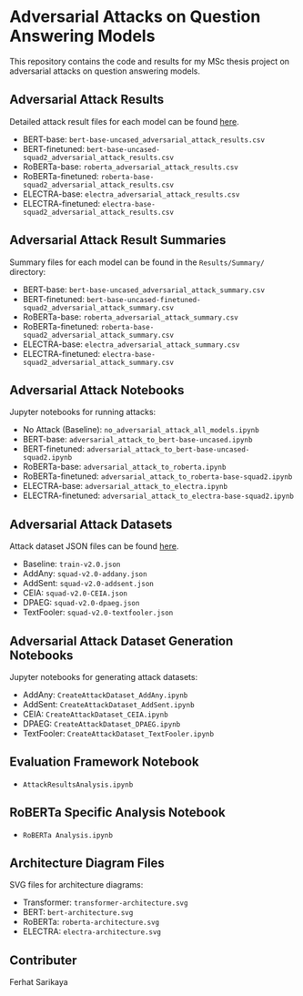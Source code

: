 # Adversarial Attacks on Question Answering Models

This repository contains the code and results for my MSc thesis project on adversarial attacks on question answering models.

## Adversarial Attack Results

Detailed attack result files for each model can be found [here](https://drive.google.com/drive/folders/1inV6yUf7AhrWto45wA5YWfemqvSwQpSL).

- BERT-base: `bert-base-uncased_adversarial_attack_results.csv`
- BERT-finetuned: `bert-base-uncased-squad2_adversarial_attack_results.csv`
- RoBERTa-base: `roberta_adversarial_attack_results.csv`
- RoBERTa-finetuned: `roberta-base-squad2_adversarial_attack_results.csv`
- ELECTRA-base: `electra_adversarial_attack_results.csv`
- ELECTRA-finetuned: `electra-base-squad2_adversarial_attack_results.csv`

## Adversarial Attack Result Summaries

Summary files for each model can be found in the `Results/Summary/` directory:

- BERT-base: `bert-base-uncased_adversarial_attack_summary.csv`
- BERT-finetuned: `bert-base-uncased-finetuned-squad2_adversarial_attack_summary.csv`
- RoBERTa-base: `roberta_adversarial_attack_summary.csv`
- RoBERTa-finetuned: `roberta-base-squad2_adversarial_attack_summary.csv`
- ELECTRA-base: `electra_adversarial_attack_summary.csv`
- ELECTRA-finetuned: `electra-base-squad2_adversarial_attack_summary.csv`

## Adversarial Attack Notebooks

Jupyter notebooks for running attacks:

- No Attack (Baseline): `no_adversarial_attack_all_models.ipynb`
- BERT-base: `adversarial_attack_to_bert-base-uncased.ipynb`
- BERT-finetuned: `adversarial_attack_to_bert-base-uncased-squad2.ipynb`
- RoBERTa-base: `adversarial_attack_to_roberta.ipynb`
- RoBERTa-finetuned: `adversarial_attack_to_roberta-base-squad2.ipynb`
- ELECTRA-base: `adversarial_attack_to_electra.ipynb`
- ELECTRA-finetuned: `adversarial_attack_to_electra-base-squad2.ipynb`

## Adversarial Attack Datasets

Attack dataset JSON files can be found [here](https://drive.google.com/drive/folders/1uHXSwKBT-AiU0vgRwFeo9gKk1ev-pAvI).

- Baseline: `train-v2.0.json`
- AddAny: `squad-v2.0-addany.json`
- AddSent: `squad-v2.0-addsent.json`
- CEIA: `squad-v2.0-CEIA.json`
- DPAEG: `squad-v2.0-dpaeg.json`
- TextFooler: `squad-v2.0-textfooler.json`

## Adversarial Attack Dataset Generation Notebooks

Jupyter notebooks for generating attack datasets:

- AddAny: `CreateAttackDataset_AddAny.ipynb`
- AddSent: `CreateAttackDataset_AddSent.ipynb`
- CEIA: `CreateAttackDataset_CEIA.ipynb`
- DPAEG: `CreateAttackDataset_DPAEG.ipynb`
- TextFooler: `CreateAttackDataset_TextFooler.ipynb`

## Evaluation Framework Notebook

- `AttackResultsAnalysis.ipynb`

## RoBERTa Specific Analysis Notebook

- `RoBERTa Analysis.ipynb`

## Architecture Diagram Files

SVG files for architecture diagrams:

- Transformer: `transformer-architecture.svg`
- BERT: `bert-architecture.svg`
- RoBERTa: `roberta-architecture.svg`
- ELECTRA: `electra-architecture.svg`

## Contributer

Ferhat Sarikaya
